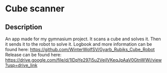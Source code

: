 # Cube scanner

## Description
An app made for my gymnasium project. It scans a cube and solves it. Then it sends it to the robot to solve it. Logbook and more information can be found here: https://github.com/WinterWolfSV/Gyarb_Rubiks_Cube_Robot  
Release can be found here: https://drive.google.com/file/d/1lDpYe297j5u2VejIVKeqJpAaV0GtnWWi/view?usp=drive_link